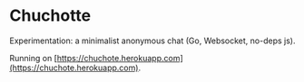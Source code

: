 # Chuchotte

Experimentation: a minimalist anonymous chat (Go, Websocket, no-deps js).

Running on [https://chuchote.herokuapp.com](https://chuchote.herokuapp.com).
